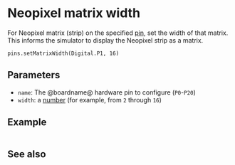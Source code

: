 # Neopixel matrix width

For Neopixel matrix (strip) on the specified [pin](/device/pins),
set the width of that matrix. This informs the simulator to display
the Neopixel strip as a matrix.

```sig
pins.setMatrixWidth(Digital.P1, 16)
```

## Parameters

* ``name``: The @boardname@ hardware pin to configure (``P0``-``P20``)
* ``width``: a [number](/types/number) (for example, from `2` through `16`)

## Example

```blocks

```

## See also

